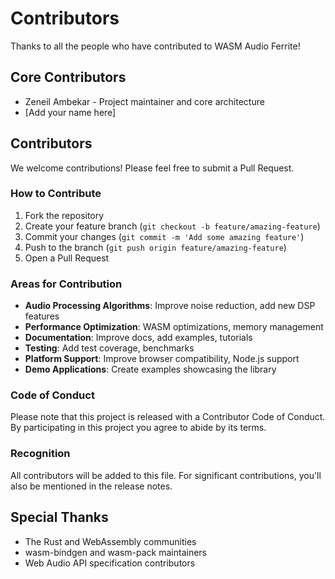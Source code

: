 # Contributors

Thanks to all the people who have contributed to WASM Audio Ferrite!

## Core Contributors

- Zeneil Ambekar - Project maintainer and core architecture
- [Add your name here]

## Contributors

We welcome contributions! Please feel free to submit a Pull Request.

### How to Contribute

1. Fork the repository
2. Create your feature branch (`git checkout -b feature/amazing-feature`)
3. Commit your changes (`git commit -m 'Add some amazing feature'`)
4. Push to the branch (`git push origin feature/amazing-feature`)
5. Open a Pull Request

### Areas for Contribution

- **Audio Processing Algorithms**: Improve noise reduction, add new DSP features
- **Performance Optimization**: WASM optimizations, memory management
- **Documentation**: Improve docs, add examples, tutorials
- **Testing**: Add test coverage, benchmarks
- **Platform Support**: Improve browser compatibility, Node.js support
- **Demo Applications**: Create examples showcasing the library

### Code of Conduct

Please note that this project is released with a Contributor Code of Conduct. By participating in this project you agree to abide by its terms.

### Recognition

All contributors will be added to this file. For significant contributions, you'll also be mentioned in the release notes.

## Special Thanks

- The Rust and WebAssembly communities
- wasm-bindgen and wasm-pack maintainers
- Web Audio API specification contributors
